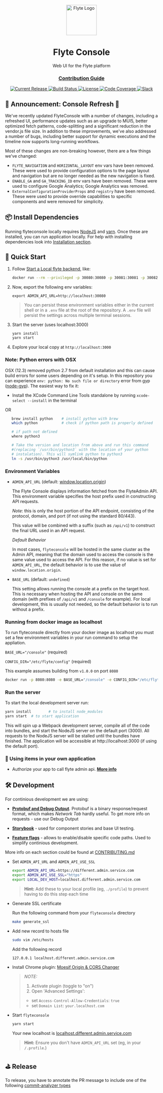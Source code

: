 <html>
    <p align="center">
        <img src="https://github.com/flyteorg/flyte/blob/master/docs/images/flyte_circle_gradient_1_4x4.png" alt="Flyte Logo" width="100">
    </p>
    <h1 align="center">
        Flyte Console
    </h1>
    <p align="center">
        Web UI for the Flyte platform
    </p>
    <h3 align="center">
        <a href="CONTRIBUTING.md">Contribution Guide</a>
    </h3>
</html>

<p align="center">
  <a href="https://github.com/lyft/flyteconsole/releases/latest">
      <img src="https://img.shields.io/github/release/lyft/flyteconsole.svg" alt="Current Release" />
  </a>
  <a href="https://travis-ci.org/lyft/flyteconsole">
      <img src="https://travis-ci.org/lyft/flyteconsole.svg?branch=master" alt="Build Status" />
  </a>
  <a href="http://www.apache.org/licenses/LICENSE-2.0.html">
      <img src="https://img.shields.io/badge/LICENSE-Apache2.0-ff69b4.svg" alt="License" />
  </a>
  <a href="https://codecov.io/gh/lyft/flyteconsole">
      <img src="https://img.shields.io/codecov/c/github/lyft/flyteconsole.svg" alt="Code Coverage" />
  </a>
  <a href="https://slack.flyte.org">
      <img src="https://img.shields.io/badge/slack-join_chat-white.svg?logo=slack&style=social" alt="Slack" />
  </a>
</p>

## 🎉 Announcement: Console Refresh 🎉

We've recently updated FlyteConsole with a number of changes, including a refreshed UI, performance updates such as an upgrade to MUI5, better optimized fetch patterns, code-splitting and a significant reduction in the vendor.js file size. In addition to these improvements, we've also addressed a number of bugs, including better support for dynamic executions and the timeline now supports long-running workflows.

Most of these changes are non-breaking however, there are a few things we've changed:

-   `FLYTE_NAVIGATION` and `HORIZONTAL_LAYOUT` env vars have been removed. These were used to provide configuration options to the page layout and navigation but are no longer needed as the new navigation is fixed.
-   `ENABLE_GA` and `GA_TRACKING_ID` env vars have been removed. These were used to configure Google Analytics; Google Analytics was removed.
-   `ExternalConfigurationProviderProps` and `registry` have been removed. These were used to provide override capabilities to specific components and were removed for simplicity.

## 📦 Install Dependencies

Running flyteconsole locally requires [NodeJS](https://nodejs.org) and
[yarn](https://yarnpkg.com). Once these are installed, you can run application locally.
For help with installing dependencies look into
[Installation section](CONTRIBUTING.md#-install-dependencies).

## 🚀 Quick Start

1. Follow [Start a Local flyte backend](https://docs.flyte.org/en/latest/getting_started/index.html), like:
    ```bash
    docker run --rm --privileged -p 30080:30080 -p 30081:30081 -p 30082:30082 -p 30084:30084 cr.flyte.org/flyteorg/flyte-sandbox
    ```
2. Now, export the following env variables:

    `export ADMIN_API_URL=http://localhost:30080`

    > You can persist these environment variables either in the current shell or in a `.env` file at the root
    > of the repository. A `.env` file will persist the settings across multiple terminal
    > sessions.

3. Start the server (uses localhost:3000)

    ```bash
    yarn install
    yarn start
    ```

4. Explore your local copy at `http://localhost:3000`

### Note: Python errors with OSX

OSX (12.3) removed python 2.7 from default installation and this can cause build errors for some users depending on it's setup. In this repository you can experience `env: python: No such file or directory` error from gyp ([node-gyp](https://github.com/nodejs/node-gyp)).
The easiest way to fix it:

-   Install the XCode Command Line Tools standalone by running `xcode-select --install` in the terminal

OR

```bash
   brew install python    # install python with brew
   which python           # check if python path is properly defined

   # if path not defined
   where python3

   # Take the version and location from above and run this command
   #(replacing `/usr/bin/python3` with the location of your python
   # instalation). This will symlink python to python3
   ln -s /usr/bin/python3 /usr/local/bin/python
```

### Environment Variables

-   `ADMIN_API_URL` (default: [window.location.origin](https://developer.mozilla.org/en-US/docs/Web/API/Window/location>))

    The Flyte Console displays information fetched from the FlyteAdmin API. This
    environment variable specifies the host prefix used in constructing API requests.

    _Note_: this is only the host portion of the API endpoint, consisting of the
    protocol, domain, and port (if not using the standard 80/443).

    This value will be combined with a suffix (such as `/api/v1`) to construct the
    final URL used in an API request.

    _Default Behavior_

    In most cases, `flyteconsole` will be hosted in the same cluster as the Admin
    API, meaning that the domain used to access the console is the same value used to
    access the API. For this reason, if no value is set for `ADMIN_API_URL`, the
    default behavior is to use the value of `window.location.origin`.

-   `BASE_URL` (default: `undefined`)

    This setting allows running the console at a prefix on the target host. This is
    necessary when hosting the API and console on the same domain (with prefixes of
    `/api/v1` and `/console` for example). For local development, this is
    usually not needed, so the default behavior is to run without a prefix.

### Running from docker image as localhost

To run flyteconsole directly from your docker image as localhost you must set a
few environment variables in your run command to setup the appliation.

`BASE_URL="/console"` (required)

`CONFIG_DIR="/etc/flyte/config"` (required)

This example assumes building from `v1.0.0` on port `8080`

```bash
docker run -p 8080:8080 -e BASE_URL="/console" -e CONFIG_DIR="/etc/flyte/config" ghcr.io/flyteorg/flyteconsole:v1.0.0
```

### Run the server

To start the local development server run:

```bash
yarn install        # to install node_modules
yarn start  # to start application
```

This will spin up a Webpack development server, compile all of the code into bundles,
and start the NodeJS server on the default port (3000). All requests to the NodeJS server
will be stalled until the bundles have finished. The application will be accessible
at http://localhost:3000 (if using the default port).

### 🎱 Using items in your own application

-   Authorize your app to call flyte admin api. **[More info](packages/flyte-api/README.md)**

## 🛠 Development

For continious development we are using:

-   **[Protobuf and Debug Output](CONTRIBUTING.md#protobuf-and-debug-output)**.
    Protobuf is a binary response/request format, which makes _Network Tab_ hardly useful.
    To get more info on requests - use our Debug Output
-   **[Storybook](CONTRIBUTING.md#storybook)**
    \- used for component stories and base UI testing.

-   **[Feature flags](CONTRIBUTING.md#feature-flags)**
    \- allows to enable/disable specific code paths. Used to simplify continious development.

More info on each section could be found at [CONTRIBUTING.md](CONTRIBUTING.md)

-   Set `ADMIN_API_URL` and `ADMIN_API_USE_SSL`

    ```bash
    export ADMIN_API_URL=https://different.admin.service.com
    export ADMIN_API_USE_SSL="https"
    export LOCAL_DEV_HOST=localhost.different.admin.service.com
    ```

    > **Hint:** Add these to your local profile (eg, `./profile`) to prevent having to do this step each time

-   Generate SSL certificate

    Run the following command from your `flyteconsole` directory

    ```bash
    make generate_ssl
    ```

-   Add new record to hosts file

    ```bash
    sudo vim /etc/hosts
    ```

    Add the following record

    ```bash
    127.0.0.1 localhost.different.admin.service.com
    ```

-   Install Chrome plugin: [Moesif Origin & CORS Changer](https://chrome.google.com/webstore/detail/moesif-origin-cors-change/digfbfaphojjndkpccljibejjbppifbc)

    > _NOTE:_
    >
    > 1. Activate plugin (toggle to "on")
    > 1. Open 'Advanced Settings':
    >
    > -   set `Access-Control-Allow-Credentials`: `true`
    > -   set `Domain List`: `your.localhost.com`

-   Start `flyteconsole`

    ```bash
    yarn start
    ```

    Your new localhost is [localhost.different.admin.service.com](http://localhost.different.admin.service.com)

    > **Hint:** Ensure you don't have `ADMIN_API_URL` set (eg, in your `/.profile`.)

## ⛳️ Release

To release, you have to annotate the PR message to include one of the following [commit-analyzer types](https://github.com/semantic-release/commit-analyzer#rules-matching)
